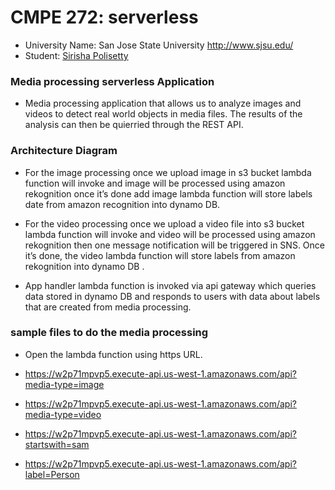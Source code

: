 # CMPE 272: serverless
* University Name: San Jose State University http://www.sjsu.edu/ 
* Student: [Sirisha Polisetty](https://www.linkedin.com/in/sirishapolisetty/)
### Media processing serverless Application

* Media processing application that allows us to analyze images and videos to detect real world objects in media files. The results of the analysis can then be quierried through the REST API.

### Architecture Diagram

* For the image processing once we upload image in s3 bucket lambda function will invoke and image will be processed using amazon rekognition once it’s done add image lambda function will store labels date from amazon recognition into dynamo DB. 

* For the video processing once we upload a video file into s3 bucket lambda function will invoke and video will be processed using amazon rekognition then  one message notification will be triggered in SNS. Once  it’s done, the video lambda function will store labels from amazon rekognition into dynamo DB . 

* App handler lambda function is invoked via api gateway which queries data stored in dynamo DB and responds to users with data about labels that are created from media processing.

### sample files to do the media processing

* Open the lambda function using https URL.
* https://w2p71mpvp5.execute-api.us-west-1.amazonaws.com/api?media-type=image

* https://w2p71mpvp5.execute-api.us-west-1.amazonaws.com/api?media-type=video

* https://w2p71mpvp5.execute-api.us-west-1.amazonaws.com/api?startswith=sam

* https://w2p71mpvp5.execute-api.us-west-1.amazonaws.com/api?label=Person




  


